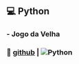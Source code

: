 ## :computer: Python
### - Jogo da Velha
### :eyes: [github](https://github.com/d7pimenta/pyJogoDaVelha) | ![Python](https://img.shields.io/badge/python-0D1117.svg?style=for-the-badge&logo=python3&logoColor=%2361DAFB)
